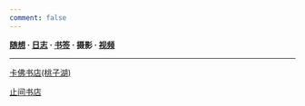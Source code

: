 ```yaml
---
comment: false
---
```

**[随想](/moments)  ·  [日志](/success)  ·  [书签](/bookmarks)  ·  摄影  ·  [视频](/videos)**

---
[卡佛书店(桃子湖)](/pho/kafo)

[止间书店](/pho/zhijian)
